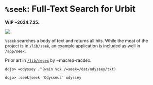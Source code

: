 #   `%seek`: Full-Text Search for Urbit

**WIP ~2024.7.25.**

![](https://biblioctopus.cdn.bibliopolis.com/pictures/276.jpg?auto=webp&v=1511324321)

`%seek` searches a body of text and returns all hits.  While the meat of the project
is in `/lib/seek`, an example application is included as well in `/app/seek`.

Prior art in [`/lib/regex`](https://github.com/lynko/re.hoon) by ~macrep-racdec.

```
dojo> =odyssey .^(wain %cx /=seek=/dat/odyssey/txt)

dojo> :seek|seek 'Odysseus' odyssey
```
